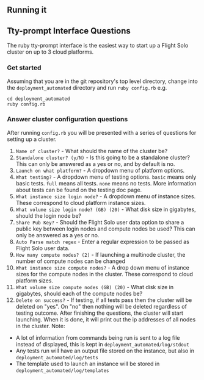 ## Running it



## Tty-prompt Interface Questions

The ruby tty-prompt interface is the easiest way to start up a Flight Solo cluster on up to 3 cloud platforms. 

### Get started
Assuming that you are in the git repository's top level directory, change into the `deployment_automated` directory and run `ruby config.rb`
e.g.
```
cd deployment_automated
ruby config.rb
```

### Answer cluster configuration questions

After running `config.rb` you will be presented with a series of questions for setting up a cluster.

1. `Name of cluster?` - What should the name of the cluster be?
2. `Standalone cluster? (y/N)` - Is this going to be a standalone cluster? This can only be answered as a yes or no, and by default is no.
3. `Launch on what platform?` - A dropdown menu of platform options.
4. `What testing?` - A dropdown menu of testing options. `basic` means only basic tests. `full` means all tests. `none` means no tests. More information about tests can be found on the testing doc page.
5. `What instance size login node?` - A dropdown menu of instance sizes. These correspond to cloud platform instance sizes.
6. `What volume size login node? (GB) (20)` - What disk size in gigabytes, should the login node be?
7. `Share Pub Key?` - Should the Flight Solo user data option to share a public key between login nodes and compute nodes be used? This can only be answered as a yes or no.
8. `Auto Parse match regex` - Enter a regular expression to be passed as Flight Solo user data.
9. `How many compute nodes? (2)` - If launching a multinode cluster, the number of compute nodes can be changed
10. `What instance size compute nodes?` - A drop down menu of instance sizes for the compute nodes in the cluster. These correspond to cloud platform sizes.
11. `What volume size compute nodes (GB) (20)` - What disk size in gigabytes, should each of the compute nodes be?
12. `Delete on success?` - If testing, if all tests pass then the cluster will be deleted on "yes". On "no" then nothing will be deleted regardless of testing outcome.
After finishing the questions, the cluster will start launching. When it is done, it will print out the ip addresses of all nodes in the cluster.
Note:
- A lot of information from commands being run is sent to a log file instead of displayed, this is kept in `deployment_automated/log/stdout`
- Any tests run will have an output file stored on the instance, but also in `deployment_automated/log/tests`
- The template used to launch an instance will be stored in `deployment_automated/log/templates`


